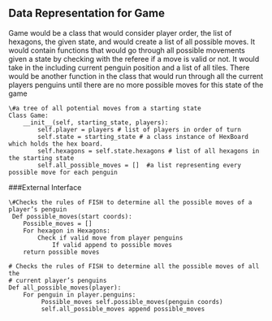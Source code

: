 ## Data Representation for Game
Game would be a class that would consider player order, the list of hexagons, the given state, and would create a list of all possible moves. 
It would contain functions that would go through all possible movements given a state by checking with the referee if a move is valid or not. It would take in the including current penguin position and a list of all tiles. There would be another function in the class that would run through all the current players penguins until there are no more possible moves for this state of the game

    \#a tree of all potential moves from a starting state
    Class Game:
        __init__(self, starting_state, players):
            self.player = players # list of players in order of turn
            self.state = starting_state # a class instance of HexBoard which holds the hex board.
            self.hexagons = self.state.hexagons # list of all hexagons in the starting state
            self.all_possible_moves = []  #a list representing every possible move for each penguin
        
###External Interface

    \#Checks the rules of FISH to determine all the possible moves of a player’s penguin
     Def possible_moves(start coords):
        Possible_moves = []
        For hexagon in Hexagons:
            Check if valid move from player penguins
                If valid append to possible moves
        return possible moves

    # Checks the rules of FISH to determine all the possible moves of all the    
    # current player’s penguins
    Def all_possible_moves(player):
        For penguin in player.penguins:
             Possible_moves self.possible_moves(penguin coords)
             self.all_possible_moves append possible_moves
   


